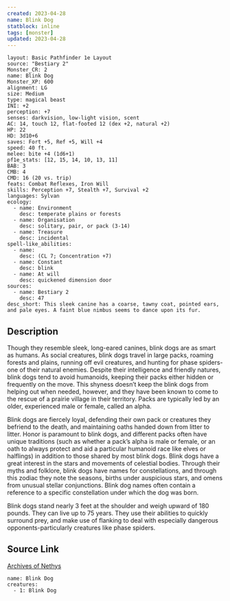 ```yaml
---
created: 2023-04-28
name: Blink Dog
statblock: inline
tags: [monster]
updated: 2023-04-28
---
```

```statblock
layout: Basic Pathfinder 1e Layout
source: "Bestiary 2"
Monster_CR: 2
name: Blink Dog
Monster_XP: 600
alignment: LG
size: Medium
type: magical beast
INI: +2
perception: +7
senses: darkvision, low-light vision, scent
AC: 14, touch 12, flat-footed 12 (dex +2, natural +2)
HP: 22
HD: 3d10+6
saves: Fort +5, Ref +5, Will +4
speed: 40 ft.
melee: bite +4 (1d6+1)
pf1e_stats: [12, 15, 14, 10, 13, 11]
BAB: 3
CMB: 4
CMD: 16 (20 vs. trip)
feats: Combat Reflexes, Iron Will
skills: Perception +7, Stealth +7, Survival +2
languages: Sylvan
ecology:
  - name: Environment
    desc: temperate plains or forests
  - name: Organisation
    desc: solitary, pair, or pack (3-14)
  - name: Treasure
    desc: incidental
spell-like_abilities:
  - name:
    desc: (CL 7; Concentration +7)
  - name: Constant
    desc: blink
  - name: At will
    desc: quickened dimension door
sources:
  - name: Bestiary 2
    desc: 47
desc_short: This sleek canine has a coarse, tawny coat, pointed ears, and pale eyes. A faint blue nimbus seems to dance upon its fur. 
```
## Description
Though they resemble sleek, long-eared canines, blink dogs are as smart as humans. As social creatures, blink dogs travel in large packs, roaming forests and plains, running off evil creatures, and hunting for phase spiders-one of their natural enemies. Despite their intelligence and friendly natures, blink dogs tend to avoid humanoids, keeping their packs either hidden or frequently on the move. This shyness doesn’t keep the blink dogs from helping out when needed, however, and they have been known to come to the rescue of a prairie village in their territory. Packs are typically led by an older, experienced male or female, called an alpha. 

Blink dogs are fiercely loyal, defending their own pack or creatures they befriend to the death, and maintaining oaths handed down from litter to litter. Honor is paramount to blink dogs, and different packs often have unique traditions (such as whether a pack’s alpha is male or female, or an oath to always protect and aid a particular humanoid race like elves or halflings) in addition to those shared by most blink dogs. Blink dogs have a great interest in the stars and movements of celestial bodies. Through their myths and folklore, blink dogs have names for constellations, and through this zodiac they note the seasons, births under auspicious stars, and omens from unusual stellar conjunctions. Blink dog names often contain a reference to a specific constellation under which the dog was born. 

Blink dogs stand nearly 3 feet at the shoulder and weigh upward of 180 pounds. They can live up to 75 years. They use their abilities to quickly surround prey, and make use of flanking to deal with especially dangerous opponents-particularly creatures like phase spiders.
## Source Link
[Archives of Nethys](https://aonprd.com/MonsterDisplay.aspx?ItemName=Blink%20Dog)
```encounter-table
name: Blink Dog
creatures:
  - 1: Blink Dog
```
